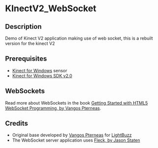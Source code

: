 KInectV2_WebSocket
==================

Description
---
Demo of Kinect V2 application making use of web socket, this is a rebuilt version for the kinect V2

Prerequisites
---
* [Kinect for Windows](http://goo.gl/qYrkJu) sensor
* [Kinect for Windows SDK v2.0](http://goo.gl/CSc6lV)

WebSockets
---
Read more about WebSockets in the book [Getting Started with HTML5 WebSocket Programming, by Vangos Pterneas](http://amzn.to/19cvMj9).


Credits
---
* Original base developed by [Vangos Pterneas](http://pterneas.com) for [LightBuzz](http://lightbuzz.com)
* The WebSocket server application uses [Fleck, by Jason Staten](https://github.com/statianzo/Fleck)
